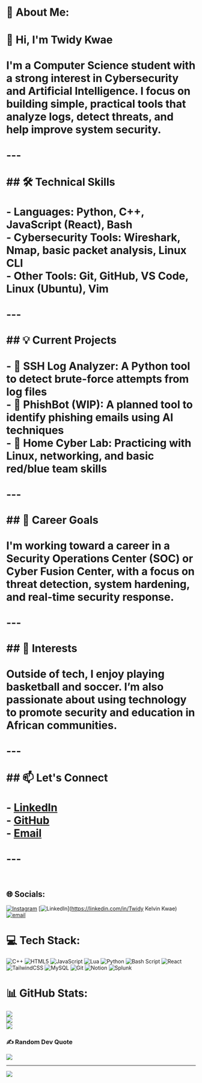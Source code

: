 # 💫 About Me:
# 👋 Hi, I'm Twidy Kwae<br><br>I'm a Computer Science student with a strong interest in **Cybersecurity** and **Artificial Intelligence**. I focus on building simple, practical tools that analyze logs, detect threats, and help improve system security.<br><br>---<br><br>## 🛠 Technical Skills<br><br>- **Languages:** Python, C++, JavaScript (React), Bash<br>- **Cybersecurity Tools:** Wireshark, Nmap, basic packet analysis, Linux CLI<br>- **Other Tools:** Git, GitHub, VS Code, Linux (Ubuntu), Vim<br><br>---<br><br>## 💡 Current Projects<br><br>- 🔎 SSH Log Analyzer: A Python tool to detect brute-force attempts from log files<br>- 🤖 PhishBot (WIP): A planned tool to identify phishing emails using AI techniques<br>- 🧪 Home Cyber Lab: Practicing with Linux, networking, and basic red/blue team skills<br><br>---<br><br>## 🎯 Career Goals<br><br>I'm working toward a career in a **Security Operations Center (SOC)** or **Cyber Fusion Center**, with a focus on threat detection, system hardening, and real-time security response.<br><br>---<br><br>## 🌱 Interests<br><br>Outside of tech, I enjoy playing basketball and soccer. I’m also passionate about using technology to promote security and education in African communities.<br><br>---<br><br>## 📫 Let's Connect<br><br>- [LinkedIn](https://www.linkedin.com/in/twidy-kelvin-kwae-0b577a331/)<br>- [GitHub](https://github.com/twidykwae)<br>- [Email](mailto:kwaetwidy1@gmail.com)<br><br>---<br><br>


## 🌐 Socials:
[![Instagram](https://img.shields.io/badge/Instagram-%23E4405F.svg?logo=Instagram&logoColor=white)](https://instagram.com/twidy___) [![LinkedIn](https://img.shields.io/badge/LinkedIn-%230077B5.svg?logo=linkedin&logoColor=white)](https://linkedin.com/in/Twidy Kelvin Kwae) [![email](https://img.shields.io/badge/Email-D14836?logo=gmail&logoColor=white)](mailto:kwaetwidy1@gmail.com) 

# 💻 Tech Stack:
![C++](https://img.shields.io/badge/c++-%2300599C.svg?style=for-the-badge&logo=c%2B%2B&logoColor=white) ![HTML5](https://img.shields.io/badge/html5-%23E34F26.svg?style=for-the-badge&logo=html5&logoColor=white) ![JavaScript](https://img.shields.io/badge/javascript-%23323330.svg?style=for-the-badge&logo=javascript&logoColor=%23F7DF1E) ![Lua](https://img.shields.io/badge/lua-%232C2D72.svg?style=for-the-badge&logo=lua&logoColor=white) ![Python](https://img.shields.io/badge/python-3670A0?style=for-the-badge&logo=python&logoColor=ffdd54) ![Bash Script](https://img.shields.io/badge/bash_script-%23121011.svg?style=for-the-badge&logo=gnu-bash&logoColor=white) ![React](https://img.shields.io/badge/react-%2320232a.svg?style=for-the-badge&logo=react&logoColor=%2361DAFB) ![TailwindCSS](https://img.shields.io/badge/tailwindcss-%2338B2AC.svg?style=for-the-badge&logo=tailwind-css&logoColor=white) ![MySQL](https://img.shields.io/badge/mysql-4479A1.svg?style=for-the-badge&logo=mysql&logoColor=white) ![Git](https://img.shields.io/badge/git-%23F05033.svg?style=for-the-badge&logo=git&logoColor=white) ![Notion](https://img.shields.io/badge/Notion-%23000000.svg?style=for-the-badge&logo=notion&logoColor=white) ![Splunk](https://img.shields.io/badge/splunk-%23000000.svg?style=for-the-badge&logo=splunk&logoColor=white)
# 📊 GitHub Stats:
![](https://github-readme-stats.vercel.app/api?username=twidykwae&theme=dark&hide_border=false&include_all_commits=false&count_private=false)<br/>
![](https://nirzak-streak-stats.vercel.app/?user=twidykwae&theme=dark&hide_border=false)<br/>
![](https://github-readme-stats.vercel.app/api/top-langs/?username=twidykwae&theme=dark&hide_border=false&include_all_commits=false&count_private=false&layout=compact)

### ✍️ Random Dev Quote
![](https://quotes-github-readme.vercel.app/api?type=horizontal&theme=radical)

---
[![](https://visitcount.itsvg.in/api?id=twidykwae&icon=0&color=0)](https://visitcount.itsvg.in)

<!-- Proudly created with GPRM ( https://gprm.itsvg.in ) -->
